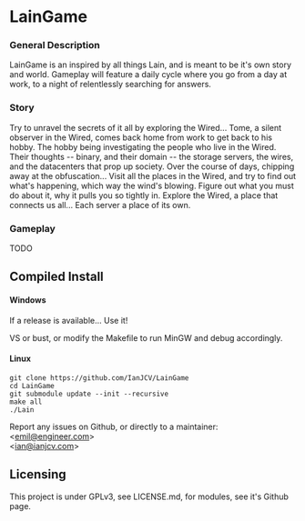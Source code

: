 # LainGame

### General Description

LainGame is an inspired by all things Lain, and is meant to be it's own story and world.
Gameplay will feature a daily cycle where you go from a day at work, to a night of relentlessly searching for answers.

### Story

Try to unravel the secrets of it all by exploring the Wired...
Tome, a silent observer in the Wired, comes back home from work to get back to his hobby.
The hobby being investigating the people who live in the Wired.
Their thoughts -- binary, and their domain -- the storage servers, the wires, and the datacenters that prop up society.
Over the course of days, chipping away at the obfuscation...
Visit all the places in the Wired, and try to find out what's happening, which way the wind's blowing.
Figure out what you must do about it, why it pulls you so tightly in.
Explore the Wired, a place that connects us all... Each server a place of its own.

### Gameplay

TODO

## Compiled Install

#### Windows

If a release is available... Use it!

VS or bust, or modify the Makefile to run MinGW and debug accordingly.

#### Linux

```
git clone https://github.com/IanJCV/LainGame
cd LainGame
git submodule update --init --recursive
make all
./Lain
```

Report any issues on Github, or directly to a maintainer:  
\<emil@engineer.com\>  
\<ian@ianjcv.com\>

## Licensing

This project is under GPLv3, see LICENSE.md, for modules, see it's Github page.
